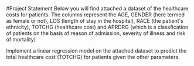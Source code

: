 #Project Statement
Below you will find attached a dataset of the healthcare costs for patients. The columns represent the AGE, GENDER (here termed as female or not), LOS (length of stay in the hospital), RACE (the patient's ethnicity), TOTCHG (healthcare cost) and APRDRG (which is a classfication of patients on the basis of reason of admission, severity of illness and risk of mortality)

Implement a linear regression model on the attached dataset to predict the total healthcare cost (TOTCHG) for patients given the other parameters.

